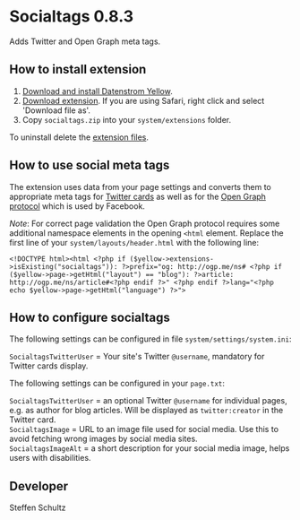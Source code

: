 Socialtags 0.8.3
==========================
Adds Twitter and Open Graph meta tags.

## How to install extension

1. [Download and install Datenstrom Yellow](https://github.com/datenstrom/yellow/).
2. [Download extension](https://github.com/schulle4u/yellow-extensions-schulle4u/raw/master/zip/socialtags.zip). If you are using Safari, right click and select 'Download file as'.
3. Copy `socialtags.zip` into your `system/extensions` folder.

To uninstall delete the [extension files](extension.ini).

## How to use social meta tags

The extension uses data from your page settings and converts them to appropriate meta tags for [Twitter cards](https://developer.twitter.com/en/docs/tweets/optimize-with-cards/overview/abouts-cards) as well as for the [Open Graph protocol](http://ogp.me/) which is used by Facebook. 

*Note*: For correct page validation the Open Graph protocol requires some additional namespace elements in the opening `<html` element. Replace the first line of your `system/layouts/header.html` with the following line: 

    <!DOCTYPE html><html <?php if ($yellow->extensions->isExisting("socialtags")): ?>prefix="og: http://ogp.me/ns# <?php if ($yellow->page->getHtml("layout") == "blog"): ?>article: http://ogp.me/ns/article#<?php endif ?>" <?php endif ?>lang="<?php echo $yellow->page->getHtml("language") ?>">


## How to configure socialtags

The following settings can be configured in file `system/settings/system.ini`:

`SocialtagsTwitterUser` = Your site's Twitter `@username`, mandatory for Twitter cards display. 

The following settings can be configured in your `page.txt`: 

`SocialtagsTwitterUser` = an optional Twitter `@username` for individual pages, e.g. as author for blog articles. Will be displayed as `twitter:creator` in the Twitter card.  
`SocialtagsImage` = URL to an image file used for social media. Use this to avoid fetching wrong images by social media sites.  
`SocialtagsImageAlt` = a short description for your social media image, helps users with disabilities. 

## Developer

Steffen Schultz
